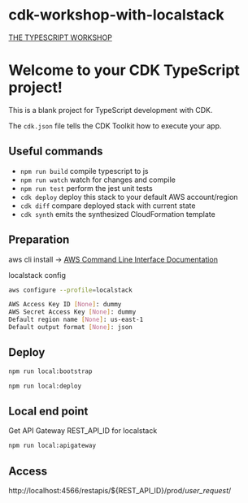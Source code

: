 # cdk-workshop-with-localstack

[THE TYPESCRIPT WORKSHOP](https://cdkworkshop.com/20-typescript.html)

# Welcome to your CDK TypeScript project!

This is a blank project for TypeScript development with CDK.

The `cdk.json` file tells the CDK Toolkit how to execute your app.

## Useful commands

 * `npm run build`   compile typescript to js
 * `npm run watch`   watch for changes and compile
 * `npm run test`    perform the jest unit tests
 * `cdk deploy`      deploy this stack to your default AWS account/region
 * `cdk diff`        compare deployed stack with current state
 * `cdk synth`       emits the synthesized CloudFormation template

## Preparation

aws cli install -> [AWS Command Line Interface Documentation](https://docs.aws.amazon.com/cli/index.html)

localstack config
```bash
aws configure --profile=localstack

AWS Access Key ID [None]: dummy
AWS Secret Access Key [None]: dummy
Default region name [None]: us-east-1
Default output format [None]: json
```

## Deploy
```bash
npm run local:bootstrap

npm run local:deploy
```

## Local end point

Get API Gateway REST_API_ID for localstack
```bash
npm run local:apigateway
```

## Access

http://localhost:4566/restapis/${REST_API_ID}/prod/_user_request_/
